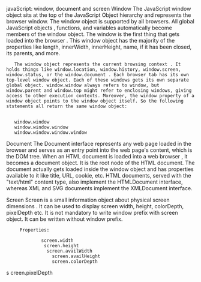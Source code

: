 javaScript: window, document and screen
Window
       The JavaScript window object sits at the top of the JavaScript Object hierarchy and represents the browser window. The window object is supported by all browsers. All global JavaScript objects , functions, and variables automatically become members of the window object. The window is the first thing that gets loaded into the browser . This window object has the majority of the properties like length, innerWidth, innerHeight, name, if it has been closed, its parents, and more.

       The window object represents the current browsing context . It holds things like window.location, window.history, window.screen, window.status, or the window.document . Each browser tab has its own top-level window object. Each of these windows gets its own separate global object. window.window always refers to window, but window.parent and window.top might refer to enclosing windows, giving access to other execution contexts. Moreover, the window property of a window object points to the window object itself. So the following ststements all return the same window object:

 
       window.window
       window.window.window
       window.window.window.window

Document
        The Document interface represents any web page loaded in the browser and serves as an entry point into the  web page's content, which is the DOM tree. When an HTML document is loaded into a web browser , it becomes a document object. It is the root node of the HTML document. The document actually gets loaded inside the window object and has properties available to it like title, URL, cookie, etc. HTML documents, served with the "text/html" content type, also implement the HTMLDocument interface, whereas XML and SVG documents implement the XMLDocument interface.

Screen
         Screen is a small information object about physical screen dimensions . It can be used to display screen width, height, colorDepth, pixelDepth etc. It is not mandatory to write window prefix with screen object. It can be written without window prefix.

         Properties:

                 screen.width
                  screen.height
                   screen.availWidth
                     screen.availHeight
                     screen.colorDepth
s                       creen.pixelDepth